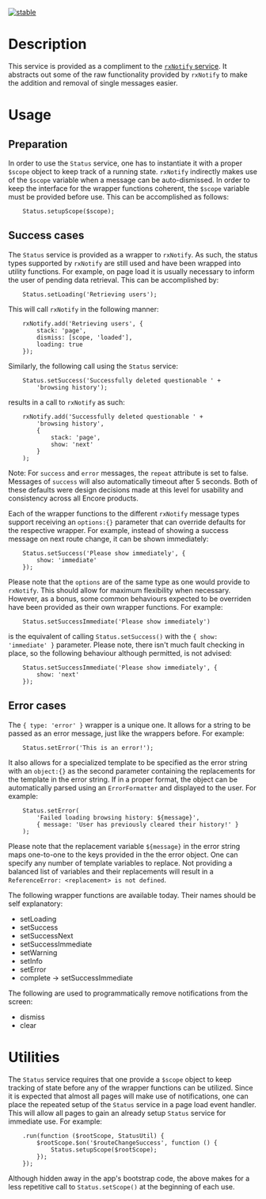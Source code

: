 [![stable](http://badges.github.io/stability-badges/dist/stable.svg)](http://github.com/badges/stability-badges)

# Description

This service is provided as a compliment to the [`rxNotify` service](#/components/rxNotify).  It abstracts out some of the raw functionality provided by `rxNotify` to make the addition and removal of single messages easier.

# Usage

## Preparation

In order to use the `Status` service, one has to instantiate it with a proper `$scope` object to keep track of a running state.  `rxNotify` indirectly makes use of the `$scope` variable when a message can be auto-dismissed.  In order to keep the interface for the wrapper functions coherent, the `$scope` variable must be provided before use.  This can be accomplished as follows:

        Status.setupScope($scope);

## Success cases

The `Status` service is provided as a wrapper to `rxNotify`.  As such, the status types supported by `rxNotify` are still used and have been wrapped into utility functions.  For example, on page load it is usually necessary to inform the user of pending data retrieval.  This can be accomplished by:

        Status.setLoading('Retrieving users');

This will call `rxNotify` in the following manner:

        rxNotify.add('Retrieving users', {
            stack: 'page',
            dismiss: [scope, 'loaded'],
            loading: true
        });

Similarly, the following call using the `Status` service:

        Status.setSuccess('Successfully deleted questionable ' +
            'browsing history');

results in a call to `rxNotify` as such:

        rxNotify.add('Successfully deleted questionable ' +
            'browsing history',
            {
                stack: 'page',
                show: 'next'
            }
        );

Note: For `success` and `error` messages, the `repeat` attribute is set to false. Messages of `success` will also automatically timeout after 5 seconds. Both of these defaults were design decisions made at this level for usability and consistency across all Encore products.

Each of the wrapper functions to the different `rxNotify` message types support receiving an `options:{}` parameter that can override defaults for the respective wrapper. For example, instead of showing a success message on next route change, it can be shown immediately:

        Status.setSuccess('Please show immediately', {
            show: 'immediate'
        });

Please note that the `options` are of the same type as one would provide to `rxNotify`.  This should allow for maximum flexibility when necessary.  However, as a bonus, some common behaviours expected to be overriden have been provided as their own wrapper functions.  For example:

        Status.setSuccessImmediate('Please show immediately')

is the equivalent of calling `Status.setSuccess()` with the `{ show: 'immediate' }` parameter.  Please note, there isn't much fault checking in place, so the following behaviour although permitted, is not advised:

        Status.setSuccessImmediate('Please show immediately', {
            show: 'next'
        });

## Error cases

The `{ type: 'error' }` wrapper is a unique one.  It allows for a string to be passed as an error message, just like the wrappers before.  For example:

        Status.setError('This is an error!');


It also allows for a specialized template to be specified as the error string with an `object:{}` as the second parameter containing the replacements for the template in the error string.  If in a proper format, the object can be automatically parsed using an `ErrorFormatter` and displayed to the user.  For example:

        Status.setError(
            'Failed loading browsing history: ${message}',
            { message: 'User has previously cleared their history!' }
        );

Please note that the replacement variable `${message}` in the error string maps one-to-one to the keys provided in the the error object.  One can specify any number of template variables to replace.  Not providing a balanced list of variables and their replacements will result in a `ReferenceError: <replacement> is not defined`.

The following wrapper functions are available today.  Their names should be self explanatory:

 * setLoading
 * setSuccess
 * setSuccessNext
 * setSuccessImmediate
 * setWarning
 * setInfo
 * setError
 * complete &rarr; setSuccessImmediate

The following are used to programmatically remove notifications from the screen:

 * dismiss
 * clear

# Utilities

The `Status` service requires that one provide a `$scope` object to keep tracking of state before any of the wrapper functions can be utilized.  Since it is expected that almost all pages will make use of notifications, one can place the repeated setup of the `Status` service in a page load event handler.  This will allow all pages to gain an already setup `Status` service for immediate use.  For example:

        .run(function ($rootScope, StatusUtil) {
            $rootScope.$on('$routeChangeSuccess', function () {
                Status.setupScope($rootScope);
            });
        });

Although hidden away in the app's bootstrap code, the above makes for a less repetitive call to `Status.setScope()` at the beginning of each use.
